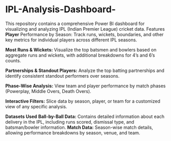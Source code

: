 # IPL-Analysis-Dashboard-
This repository contains a comprehensive Power BI dashboard for visualizing and analyzing IPL (Indian Premier League) cricket data.
Features
**Player** Performance by Season: Track runs, wickets, boundaries, and other key metrics for individual players across different IPL seasons.

**Most Runs & Wickets:** Visualize the top batsmen and bowlers based on aggregate runs and wickets, with additional breakdowns for 4’s and 6’s counts.

**Partnerships & Standout Players:** Analyze the top batting partnerships and identify consistent standout performers over seasons.

**Phase-Wise Analysis:** View team and player performance by match phases (Powerplay, Middle Overs, Death Overs).

**Interactive Filters:** Slice data by season, player, or team for a customized view of any specific analysis.



**Datasets Used**
**Ball-by-Ball Data:** Contains detailed information about each delivery in the IPL, including runs scored, dismissal type, and batsman/bowler information.
**Match Data:** Season-wise match details, allowing performance breakdowns by season, venue, and team.

